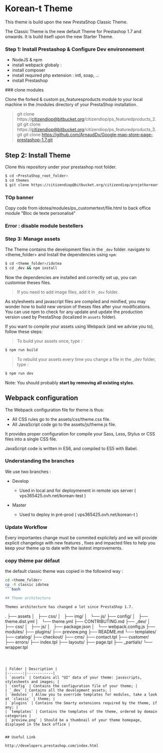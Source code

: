 # Korean-t Theme

This theme is build upon the new PrestaShop Classic Theme.

The Classic Theme is the new default Theme for Prestashop 1.7 and onwards. It is build itsefl upon the new Starter Theme.



### Step 1: Install Prestashop & Configure Dev environnement

- NodeJS & npm
- install webpack globaly :
- install composer
- install required php extension   : intl, soap, ...
- install Prestashop


### clone modules

Clone the forked & custom ps_featuresproducts module to your local machine in the /modules directory of your PrestaShop installation.

> git clone https://citizendiop@bitbucket.org/citizendiop/ps_featuredproducts_2.git
> git clone https://citizendiop@bitbucket.org/citizendiop/ps_featuredproducts_3.git
> git clone https://github.com/ArnaudDx/Google-map-store-page-prestashop-1.7.git


## Step 2: Install Theme

Clone this repository under your prestashop root folder.

```bash
$ cd <PrestaShop_root_folder>
$ cd themes
$ git clone https://citizendiop@bitbucket.org/citizendiop/projetkoreant.git idotea
```


### TOp banner

Copy code from idotea/modules/ps_customertext/file.html to back office module "Bloc de texte personalisé"

### Error : disable module bestellers

### Step 3: Manage assets

The Theme contains the development files in the `_dev` folder.
navigate to <theme_folder> and Install the dependencies using `npm`:

```bash
$ cd <theme_folder>/idotea
$ cd _dev && npm install
```

Now the dependencies are installed and correctly set up, you can customise theses files.

> If you need to add image files, add it in `_dev` folder.



As stylesheets and javascript files are compiled and minified, you may wonder how to
build new version of theses files after your modifications. You can use npm to check
for any update and update the production version used by PrestaShop (localized in `assets` folder).


If you want to compile your assets using Webpack (and we advise you to), follow these steps:

> To build your assets once, type :

```bash
$ npm run build
```

> To rebuild your assets every time you change a file in the _dev folder, type :

```bash
$ npm run dev
```

Note: You should probably **start by removing all existing styles**.

## Webpack configuration

The Webpack configuration file for theme is thus:

- All CSS rules go to the assets/css/theme.css file.
- All JavaScript code go to the assets/js/theme.js file.

It provides proper configuration for compile your Sass, Less, Stylus or CSS files into a single CSS file.

JavaScript code is written in ES6, and compiled to ES5 with Babel.


### Understanding the branches

We use two branches :

- Develop
  - Used in local and for deploymenent in remote vps server ( vps365425.ovh.net/korean-test )

- Master
  - Used to deploy in pré-prod ( vps365425.ovh.net/korean-t )



### Update Workflow

Every importantes change must be commited explicitely and we will provide explicit changelogs with new features , fixes and impacted files to help you keep your theme up to date with the lastest improvements.



### copy thème par défaut
the default classic theme was copied in the followind way :

```bash
cd <theme_folder>
cp -R classic idotea
```bash

## Theme architecture

Themes architecture has changed a lot since PrestaShop 1.7.


```
.
├── assets
│   ├── css/
│   ├── img/
│   └── js/
├── config/
│   ├── theme.dist.yml
│   └── theme.yml
├── CONTRIBUTING.md
├── _dev/
│   ├── css/
│   ├── js/
│   ├── package.json
│   └── webpack.config.js
├── modules/
├── plugins/
├── preview.png
├── README.md
└── templates/
    ├── catalog/
    ├── checkout/
    ├── cms/
    ├── contact.tpl
    ├── customer/
    ├── errors/
    ├── index.tpl
    ├── layouts/
    ├── page.tpl
    ├── _partials/
    └── wrapper.tpl

```



| Folder | Description |
|-------:|------------|
| `assets` | Contains all "UI" data of your theme: javascripts, stylesheets and images; |
| `config` | Contains the configuration file of your theme; |
| `_dev` | Contains all the development assets; |
| `modules` | Allow you to override templates for modules, take a look at `classic` | theme; |
| `plugins` | Contains the Smarty extensions required by the theme, if any; |
| `templates` | Contains the templates of the theme, ordered by domain categories |
| `preview.png` | Should be a thumbnail of your theme homepage, displayed in the back office |


## Useful Link

http://developers.prestashop.com/index.html
